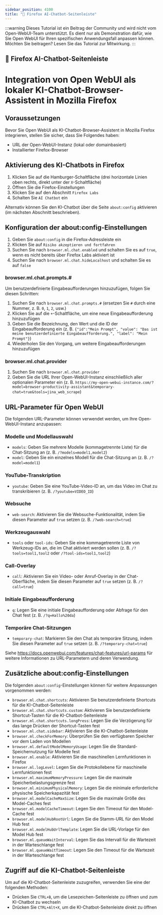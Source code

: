 ```yaml
---
sidebar_position: 4100
title: "🦊 Firefox AI-Chatbot-Seitenleiste"
---
```


:::warning
Dieses Tutorial ist ein Beitrag der Community und wird nicht vom Open-WebUI-Team unterstützt. Es dient nur als Demonstration dafür, wie Sie Open WebUI für Ihren spezifischen Anwendungsfall anpassen können. Möchten Sie beitragen? Lesen Sie das Tutorial zur Mitwirkung.
:::

## 🦊 Firefox AI-Chatbot-Seitenleiste

# Integration von Open WebUI als lokaler KI-Chatbot-Browser-Assistent in Mozilla Firefox

## Voraussetzungen

Bevor Sie Open WebUI als KI-Chatbot-Browser-Assistent in Mozilla Firefox integrieren, stellen Sie sicher, dass Sie Folgendes haben:

* URL der Open-WebUI-Instanz (lokal oder domainbasiert)
* Installierter Firefox-Browser

## Aktivierung des KI-Chatbots in Firefox

1. Klicken Sie auf die Hamburger-Schaltfläche (drei horizontale Linien oben rechts, direkt unter der `X`-Schaltfläche)
2. Öffnen Sie die Firefox-Einstellungen
2. Klicken Sie auf den Abschnitt `Firefox Labs`
3. Schalten Sie `AI Chatbot` ein

Alternativ können Sie den KI-Chatbot über die Seite `about:config` aktivieren (im nächsten Abschnitt beschrieben).

## Konfiguration der about:config-Einstellungen

1. Geben Sie `about:config` in die Firefox-Adressleiste ein
2. Klicken Sie auf `Risiko akzeptieren und fortfahren`
3. Suchen Sie nach `browser.ml.chat.enabled` und schalten Sie es auf `true`, wenn es nicht bereits über Firefox Labs aktiviert ist
4. Suchen Sie nach `browser.ml.chat.hideLocalhost` und schalten Sie es auf `false`

### browser.ml.chat.prompts.#

Um benutzerdefinierte Eingabeaufforderungen hinzuzufügen, folgen Sie diesen Schritten:

1. Suchen Sie nach `browser.ml.chat.prompts.#` (ersetzen Sie `#` durch eine Nummer, z. B. `0`, `1`, `2`, usw.)
2. Klicken Sie auf die `+`-Schaltfläche, um eine neue Eingabeaufforderung hinzuzufügen
3. Geben Sie die Bezeichnung, den Wert und die ID der Eingabeaufforderung ein (z. B. `{"id":"Mein Prompt", "value": "Das ist meine benutzerdefinierte Eingabeaufforderung.", "label": "Mein Prompt"}`)
4. Wiederholen Sie den Vorgang, um weitere Eingabeaufforderungen hinzuzufügen

### browser.ml.chat.provider

1. Suchen Sie nach `browser.ml.chat.provider`
2. Geben Sie die URL Ihrer Open-WebUI-Instanz einschließlich aller optionalen Parameter ein (z. B. `https://my-open-webui-instance.com/?model=browser-productivity-assistant&temporary-chat=true&tools=jina_web_scrape`)

## URL-Parameter für Open WebUI

Die folgenden URL-Parameter können verwendet werden, um Ihre Open-WebUI-Instanz anzupassen:

### Modelle und Modellauswahl

* `models`: Geben Sie mehrere Modelle (kommagetrennte Liste) für die Chat-Sitzung an (z. B. `/?models=model1,model2`)
* `model`: Geben Sie ein einzelnes Modell für die Chat-Sitzung an (z. B. `/?model=model1`)

### YouTube-Transkription

* `youtube`: Geben Sie eine YouTube-Video-ID an, um das Video im Chat zu transkribieren (z. B. `/?youtube=VIDEO_ID`)

### Websuche

* `web-search`: Aktivieren Sie die Websuche-Funktionalität, indem Sie diesen Parameter auf `true` setzen (z. B. `/?web-search=true`)

### Werkzeugauswahl

* `tools` oder `tool-ids`: Geben Sie eine kommagetrennte Liste von Werkzeug-IDs an, die im Chat aktiviert werden sollen (z. B. `/?tools=tool1,tool2` oder `/?tool-ids=tool1,tool2`)

### Call-Overlay

* `call`: Aktivieren Sie ein Video- oder Anruf-Overlay in der Chat-Oberfläche, indem Sie diesen Parameter auf `true` setzen (z. B. `/?call=true`)

### Initiale Eingabeaufforderung

* `q`: Legen Sie eine initiale Eingabeaufforderung oder Abfrage für den Chat fest (z. B. `/?q=Hallo%20da`)

### Temporäre Chat-Sitzungen

* `temporary-chat`: Markieren Sie den Chat als temporäre Sitzung, indem Sie diesen Parameter auf `true` setzen (z. B. `/?temporary-chat=true`)

Siehe https://docs.openwebui.com/features/chat-features/url-params für weitere Informationen zu URL-Parametern und deren Verwendung.

## Zusätzliche about:config-Einstellungen

Die folgenden `about:config`-Einstellungen können für weitere Anpassungen vorgenommen werden:

* `browser.ml.chat.shortcuts`: Aktivieren Sie benutzerdefinierte Shortcuts für die KI-Chatbot-Seitenleiste
* `browser.ml.chat.shortcuts.custom`: Aktivieren Sie benutzerdefinierte Shortcut-Tasten für die KI-Chatbot-Seitenleiste
* `browser.ml.chat.shortcuts.longPress`: Legen Sie die Verzögerung für das lange Drücken der Shortcut-Tasten fest
* `browser.ml.chat.sidebar`: Aktivieren Sie die KI-Chatbot-Seitenleiste
* `browser.ml.checkForMemory`: Überprüfen Sie den verfügbaren Speicher vor dem Laden von Modellen
* `browser.ml.defaultModelMemoryUsage`: Legen Sie die Standard-Speichernutzung für Modelle fest
* `browser.ml.enable`: Aktivieren Sie die maschinellen Lernfunktionen in Firefox
* `browser.ml.logLevel`: Legen Sie die Protokollebene für maschinelle Lernfunktionen fest
* `browser.ml.maximumMemoryPressure`: Legen Sie die maximale Speicherbelastungsgrenze fest
* `browser.ml.minimumPhysicalMemory`: Legen Sie die minimale erforderliche physische Speicherkapazität fest
* `browser.ml.modelCacheMaxSize`: Legen Sie die maximale Größe des Model-Caches fest
* `browser.ml.modelCacheTimeout`: Legen Sie den Timeout für den Model-Cache fest
* `browser.ml.modelHubRootUrl`: Legen Sie die Stamm-URL für den Model Hub fest
* `browser.ml.modelHubUrlTemplate`: Legen Sie die URL-Vorlage für den Model Hub fest
* `browser.ml.queueWaitInterval`: Legen Sie das Intervall für die Wartezeit in der Warteschlange fest
* `browser.ml.queueWaitTimeout`: Legen Sie den Timeout für die Wartezeit in der Warteschlange fest

## Zugriff auf die KI-Chatbot-Seitenleiste

Um auf die KI-Chatbot-Seitenleiste zuzugreifen, verwenden Sie eine der folgenden Methoden:

* Drücken Sie `CTRL+B`, um die Lesezeichen-Seitenleiste zu öffnen und zum KI-Chatbot zu wechseln
* Drücken Sie `CTRL+Alt+X`, um die KI-Chatbot-Seitenleiste direkt zu öffnen